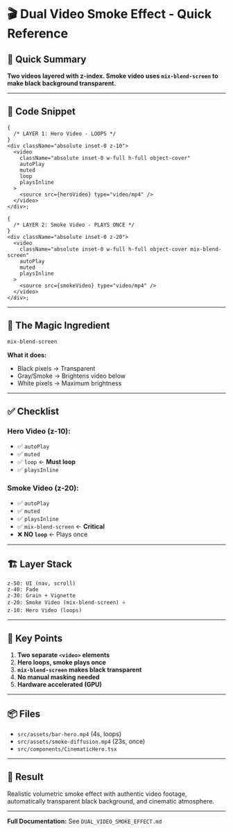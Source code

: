 # 🎬 Dual Video Smoke Effect - Quick Reference

## 🎯 Quick Summary

**Two videos layered with z-index. Smoke video uses `mix-blend-screen` to make black background transparent.**

---

## 📝 Code Snippet

```tsx
{
  /* LAYER 1: Hero Video - LOOPS */
}
<div className="absolute inset-0 z-10">
  <video
    className="absolute inset-0 w-full h-full object-cover"
    autoPlay
    muted
    loop
    playsInline
  >
    <source src={heroVideo} type="video/mp4" />
  </video>
</div>;

{
  /* LAYER 2: Smoke Video - PLAYS ONCE */
}
<div className="absolute inset-0 z-20">
  <video
    className="absolute inset-0 w-full h-full object-cover mix-blend-screen"
    autoPlay
    muted
    playsInline
  >
    <source src={smokeVideo} type="video/mp4" />
  </video>
</div>;
```

---

## 🎨 The Magic Ingredient

```css
mix-blend-screen
```

**What it does:**

- Black pixels → Transparent
- Gray/Smoke → Brightens video below
- White pixels → Maximum brightness

---

## ✅ Checklist

### Hero Video (z-10):

- ✅ `autoPlay`
- ✅ `muted`
- ✅ `loop` ← **Must loop**
- ✅ `playsInline`

### Smoke Video (z-20):

- ✅ `autoPlay`
- ✅ `muted`
- ✅ `playsInline`
- ✅ `mix-blend-screen` ← **Critical**
- ❌ **NO `loop`** ← Plays once

---

## 🏗️ Layer Stack

```
z-50: UI (nav, scroll)
z-40: Fade
z-30: Grain + Vignette
z-20: Smoke Video (mix-blend-screen) ⭐
z-10: Hero Video (loops)
```

---

## 🔑 Key Points

1. **Two separate `<video>` elements**
2. **Hero loops, smoke plays once**
3. **`mix-blend-screen` makes black transparent**
4. **No manual masking needed**
5. **Hardware accelerated (GPU)**

---

## 📦 Files

- `src/assets/bar-hero.mp4` (4s, loops)
- `src/assets/smoke-diffusion.mp4` (23s, once)
- `src/components/CinematicHero.tsx`

---

## 🚀 Result

Realistic volumetric smoke effect with authentic video footage, automatically transparent black background, and cinematic atmosphere.

---

**Full Documentation:** See `DUAL_VIDEO_SMOKE_EFFECT.md`
